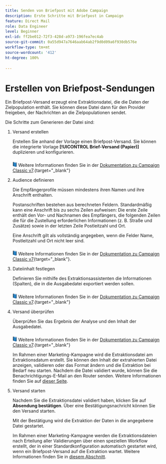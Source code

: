 ```yaml
---
title: Senden von Briefpost mit Adobe Campaign
description: Erste Schritte mit Briefpost in Campaign
feature: Direct Mail
role: Data Engineer
level: Beginner
exl-id: ff2be012-72f3-428d-a973-196fea7ec4ab
source-git-commit: 0a55d947a7646aab64ab2f9d0d09a6f930db576e
workflow-type: tm+mt
source-wordcount: '412'
ht-degree: 100%

---
```


# Erstellen von Briefpost-Sendungen

Ein Briefpost-Versand erzeugt eine Extraktionsdatei, die die Daten der Zielpopulation enthält. Sie können diese Datei dann für den Provider freigeben, der Nachrichten an die Zielpopulationen sendet.

Die Schritte zum Generieren der Datei sind:

1. Versand erstellen

   Erstellen Sie anhand der Vorlage einen Briefpost-Versand. Sie können die integrierte Vorlage **[!UICONTROL Brief-Versand (Papier)]** duplizieren und konfigurieren.

   ![](../assets/do-not-localize/book.png) Weitere Informationen finden Sie in der [Dokumentation zu Campaign Classic v7](https://experienceleague.adobe.com/docs/campaign-classic/using/sending-messages/sending-direct-mail/creating-a-direct-mail-delivery.html?lang=de).{target=&quot;_blank&quot;}

1. Audience definieren

   Die Empfängerprofile müssen mindestens ihren Namen und ihre Anschrift enthalten.

   Postanschriften bestehen aus berechneten Feldern. Standardmäßig kann eine Anschrift bis zu sechs Zeilen aufweisen: Die erste Zeile enthält den Vor- und Nachnamen des Empfängers, die folgenden Zeilen die für die Zustellung erforderlichen Informationen (z. B. Straße und Zusätze) sowie in der letzten Zeile Postleitzahl und Ort.

   Eine Anschrift gilt als vollständig angegeben, wenn die Felder Name, Postleitzahl und Ort nicht leer sind.

   ![](../assets/do-not-localize/book.png) Weitere Informationen finden Sie in der [Dokumentation zu Campaign Classic v7](https://experienceleague.adobe.com/docs/campaign-classic/using/sending-messages/key-steps-when-creating-a-delivery/steps-defining-the-target-population.html?lang=de){target=&quot;_blank&quot;}.

1. Dateiinhalt festlegen

   Definieren Sie mithilfe des Extraktionsassistenten die Informationen (Spalten), die in die Ausgabedatei exportiert werden sollen.

   ![](../assets/do-not-localize/book.png) Weitere Informationen finden Sie in der [Dokumentation zu Campaign Classic v7](https://experienceleague.adobe.com/docs/campaign-classic/using/sending-messages/sending-direct-mail/defining-the-direct-mail-content.html?lang=de).{target=&quot;_blank&quot;}

1. Versand überprüfen

   Überprüfen Sie das Ergebnis der Analyse und den Inhalt der Ausgabedatei.

   ![](../assets/do-not-localize/book.png) Weitere Informationen finden Sie in der [Dokumentation zu Campaign Classic v7](https://experienceleague.adobe.com/docs/campaign-classic/using/sending-messages/sending-direct-mail/validating.html?lang=de).{target=&quot;_blank&quot;}

   Im Rahmen einer Marketing-Kampagne wird die Extraktionsdatei am Extraktionsdatum erstellt. Sie können den Inhalt der extrahierten Datei anzeigen, validieren oder das Format ändern und die Extraktion bei Bedarf neu starten. Nachdem die Datei validiert wurde, können Sie die Benachrichtigungs-E-Mail an den Router senden. Weitere Informationen finden Sie auf [dieser Seite](https://experienceleague.adobe.com/docs/campaign/automation/campaign-orchestration/marketing-campaign-approval.html?lang=de).

1. Versand starten

   Nachdem Sie die Extraktionsdatei validiert haben, klicken Sie auf **Absendung bestätigen**. Über eine Bestätigungsnachricht können Sie den Versand starten.

   Mit der Bestätigung wird die Extraktion der Daten in die angegebene Datei gestartet.

   Im Rahmen einer Marketing-Kampagne werden die Extraktionsdateien nach Erteilung aller Validierungen über einen speziellen Workflow erstellt, der in einer Standardkonfiguration automatisch gestartet wird, wenn ein Briefpost-Versand auf die Extraktion wartet. Weitere Informationen finden Sie in [diesem Abschnitt](https://experienceleague.adobe.com/docs/campaign/automation/campaign-orchestration/marketing-campaign-deliveries.html?lang=de).
